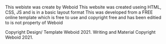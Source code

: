
This webiste was create by Weboid 
This website was created useing HTML, CSS, JS and is in a basic layout format 
This was developed from a FREE online template which is free to use and copyright free and has been editied to is not property of Weboid


Copyright Design/ Template Weboid 2021. 
Writing and Material Copyright Weboid 2021.

